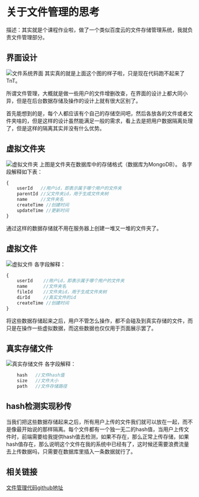 # 关于文件管理的思考

描述：其实就是个课程作业啦，做了一个类似百度云的文件存储管理系统，我就负责文件管理部分。

## 界面设计
![文件系统界面](http://ojwrejtvt.bkt.clouddn.com/17-8-3/57829040.jpg)
其实真的就是上面这个图的样子啦，只是现在代码跑不起来了TnT。

所谓文件管理，大概就是做一些用户的文件增删改查，在界面的设计上都大同小异，但是在后台数据存储及操作的设计上就有很大区别了。

首先能想到的是，每个人都应该有个自己的存储空间吧，然后各放各的文件或者文件夹啥的，但是这样的设计虽然能满足一般的需求，看上去是把用户数据隔离处理了，但是这样的隔离其实并没有什么优势。

## 虚拟文件夹
![虚拟文件夹](http://ojwrejtvt.bkt.clouddn.com/17-8-3/23912572.jpg)
上图是文件夹在数据库中的存储格式（数据库为MongoDB）。
各字段解释如下表：
```js
{
	userId   //用户id，即表示属于哪个用户的文件夹
	parentId //父文件夹id，用于生成文件夹树
	name     //文件夹名
	createTime //创建时间
	updateTime //更新时间
}
```
通过这样的数据存储就不用在服务器上创建一堆又一堆的文件夹了。
## 虚拟文件
![虚拟文件](http://ojwrejtvt.bkt.clouddn.com/17-8-3/30399556.jpg)
各字段解释：
```js
{
	userId    //用户id，即表示属于哪个用户的文件夹
	name      //文件夹名
	fileId    //文件夹id，用于生成文件夹树
	dirId     //真实文件的id
	createTime //创建时间
}
```
将这些数据存储起来之后，用户不管怎么操作，都不会碰及到真实存储的文件，而只是在操作一些虚拟数据，而这些数据也仅仅用于页面展示罢了。
## 真实存储文件
![真实存储文件](http://ojwrejtvt.bkt.clouddn.com/17-8-3/19645550.jpg)
各字段解释：
```js
	hash   //文件hash值
	size   //文件大小
	path   //文件存储路径
```
## hash检测实现秒传
当我们把这些数据存储起来之后，所有用户上传的文件我们就可以放在一起，而不是像最开始说的那样隔离。每个文件都有一个独一无二的hash值，当用户上传文件时，前端需要给我提供hash值去检测，如果不存在，那么正常上传存储，如果hash值存在，那么说明这个文件在我的系统中已经有了，这时候还需要浪费流量去上传数据吗，只需要在数据库里插入一条数据就行了。

## 相关链接
[文件管理代码github地址](https://github.com/huyuangang/file-manage)
